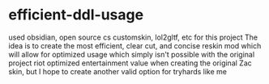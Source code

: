 # efficient-ddl-usage
used obsidian, open source cs customskin, lol2gltf, etc for this project
The idea is to create the most efficient, clear cut, and concise reskin mod which will allow for optimized usage which simply isn't possible with the original project
riot optimized entertainment value when creating the original Zac skin, but I hope to create another valid option for tryhards like me

